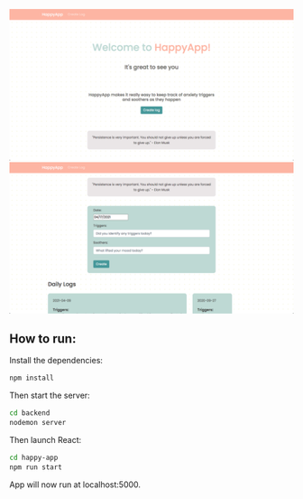 ![](public/Landing.png)
![](public/happyApp.png)

## How to run:


Install the dependencies:
```bash
npm install
```

Then start the server:
```bash
cd backend
nodemon server
```

Then launch React:
```bash
cd happy-app
npm run start
```

App will now run at localhost:5000.
